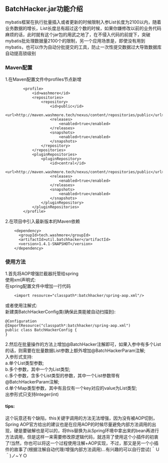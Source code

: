 ## BatchHacker.jar功能介绍
mybatis框架在执行批量插入或者更新的时候限制入参List长度为2100以内，随着业务数据的增长，List长度总有超过这个数的时候，如果你嫌修改以前的业务代码麻烦的话，此时就有这个jar包的用武之地了，在不侵入代码的前提下，突破mybatis批处理数据量2100个的限制，另一个应用场景是，即使没有用到mybatis，也可以作为自动分批提交的工具，防止一次性提交数据过大导致数据库自动提高锁级别

### Maven配置
1.在Maven配置文件中profiles节点新增
```
        <profile>
            <id>washmore</id>
            <repositories>
                <repository>
                    <id>public</id>
                    <url>http://maven.washmore.tech/nexus/content/repositories/public</url>
                    <releases>
                        <enabled>true</enabled>
                    </releases>
                    <snapshots>
                        <enabled>true</enabled>
                    </snapshots>
                </repository>
            </repositories>
            <pluginRepositories>
                <pluginRepository>
                    <id>central</id>
                    <url>http://maven.washmore.tech/nexus/content/repositories/public</url>
                    <releases>
                        <enabled>true</enabled>
                    </releases>
                    <snapshots>
                        <enabled>true</enabled>
                    </snapshots>
                </pluginRepository>
            </pluginRepositories>
        </profile>
```
2.在项目中引入最新版本的Maven依赖
```
    <dependency>
      <groupId>tech.washmore</groupId>
      <artifactId>util.batchhacker</artifactId>
      <version>1.4.1-SNAPSHOT</version>
    </dependency>
```

### 使用方法
1.首先将AOP增强拦截器托管给spring  
使用xml声明式:  
在spring配置文件中增加一行代码
```
    <import resource="classpath*:batchhacker/spring-aop.xml"/>
```
或者使用注解式:  
新建类BatchHackerConfig类(确保此类能被自动扫描到):  
```
@Configuration
@ImportResource("classpath*:batchhacker/spring-aop.xml")
public class BatchHackerConfig {
}
```

2.然后在批量操作的方法上增加@BatchHacker注解即可，如果入参中有多个List的话，则需要在批量数据List参数上额外增加@BatchHackerParam注解;  
入参形式支持:  
a.单个List类型参数;  
b.多个参数，其中一个为List类型;  
c.多个参数，含多个List类型的参数，其中一个List参数带有@BatchHackerParam注解;  
d.单个Map类型参数，其中有且仅有一个key对应的value为List类型;  
出参形式只支持Integer(int)  


#### tips:
这个玩意还有个缺陷，this关键字调用的方法无法增强，因为没有被AOP切到，Spring AOP官方给出的建议也是在应用AOP的时候尽量避免内部方法调用的出现，硬是要破解也是可以的，将this替换为从Spring环境中拿出来的bean再进行方法调用，但是这样一来需要修改原逻辑代码，就违背了使用这个小插件的初衷了!当然，你也可以将这一个过程使用注解+AOP实现，不过，那又是另一个小插件的故事了(根据注解自动代理/增强内部方法调用)...有兴趣的可以自行尝试(＾Ｕ＾)ノ~ＹＯ


